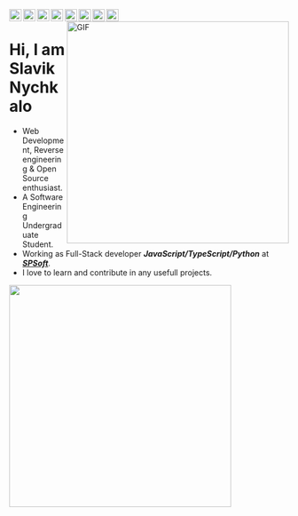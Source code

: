 <a href="https://www.linkedin.com/in/gebeto" target="_blank">
	<img src="https://cdn.jsdelivr.net/npm/simple-icons@3.1.0/icons/linkedin.svg" width="22" align="left" />
</a>
<a href="https://www.github.com/gebeto" target="_blank">
	<img src="https://cdn.jsdelivr.net/npm/simple-icons@3.1.0/icons/github.svg" width="22" align="left" />
</a>
<a href="https://codepen.io/gebeto" target="_blank">
	<img src="https://cdn.jsdelivr.net/npm/simple-icons@3.1.0/icons/codepen.svg" width="22" align="left" />
</a>
<a href="https://stackoverflow.com/users/9411955/gebeto" target="_blank">
	<img src="https://cdn.jsdelivr.net/npm/simple-icons@3.1.0/icons/stackoverflow.svg" width="22" align="left" />
</a>
<a href="https://www.hackerrank.com/gebeto" target="_blank">
	<img src="https://cdn.jsdelivr.net/npm/simple-icons@3.1.0/icons/hackerrank.svg" width="22" align="left" />
</a>
<a href="https://www.codewars.com/users/gebeto" target="_blank">
	<img src="https://cdn.jsdelivr.net/npm/simple-icons@3.1.0/icons/codewars.svg" width="22" align="left" />
</a>
<a href="https://t.me/gebeto" target="_blank">
	<img src="https://cdn.jsdelivr.net/npm/simple-icons@3.1.0/icons/telegram.svg" width="22" align="left" />
</a>
<a href="https://www.twitter.com/slavik_nychkalo" target="_blank">
	<img src="https://cdn.jsdelivr.net/npm/simple-icons@3.1.0/icons/twitter.svg" width="22" align="left" />
</a>
<br />
<!--img align="right" alt="GIF" src="https://media.giphy.com/media/LmNwrBhejkK9EFP504/giphy.gif" width="400" /-->
<img align="right" alt="GIF" src="https://media.giphy.com/media/nGMnDqebzDcfm/giphy.gif" width="400" />

# Hi, I am Slavik Nychkalo
- Web Development, Reverse engineering & Open Source enthusiast.
- A Software Engineering Undergraduate Student. 
- Working as Full-Stack developer ***JavaScript/TypeScript/Python*** at ***[SPSoft](https://spsoft.com)***.
- I love to learn and contribute in any usefull projects.


<!--img align="left" src="https://github-readme-stats.vercel.app/api?username=gebeto&show_icons=true&hide_border=true" width="400"-->

<picture>
  <source media="(prefers-color-scheme: dark)" srcset="https://github-readme-stats.vercel.app/api?username=gebeto&show_icons=true&hide_border=true&theme=dark&bg_color=0d111600" width="400">
  <img src="https://github-readme-stats.vercel.app/api?username=gebeto&show_icons=true&hide_border=true&bg_color=00000000" width="400">
</picture>


<!--img src="https://github-readme-streak-stats.herokuapp.com?user=gebeto&hide_border=true" alt="mystreak"/-->

<!--div align="center">
	<a href="https://github.com/gebeto/gebeto/blob/master/test.svg">
		<img src="https://github.com/gebeto/gebeto/blob/master/test.svg" width="100%" sandbox="allow-scripts"/>
	</a>
</div-->
